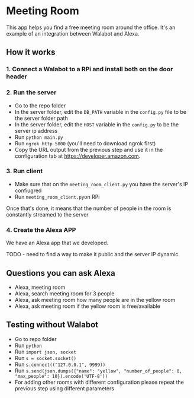 # Meeting Room #
This app helps you find a free meeting room around the office.
It's an example of an integration between Walabot and Alexa.

## How it works

### 1. Connect a Walabot to a RPi and install both on the door header 

### 2. Run the server
 * Go to the repo folder
 * In the server folder, edit the `DB_PATH` variable in the `config.py` file to be the server folder path
 * In the server folder, edit the `HOST` variable in the `config.py` to be the server ip address 
 * Run `python main.py` 
 * Run `ngrok http 5000` (you'll need to download ngrok first)
 * Copy the URL output from the previous step and use it in the configuration tab at https://developer.amazon.com.

### 3. Run client 
* Make sure that on the `meeting_room_client.py` you have the server's IP confiugred
* Run `meeting_room_client.py`on RPi

Once that's done, it means that the number of people in the room is constantly streamed to the server


### 4. Create the Alexa APP
We have an Alexa app that we developed.

TODO - need to find a way to make it public and the server IP dynamic.


## Questions you can ask Alexa ##
* Alexa, meeting room
* Alexa, search meeting room for 3 people
* Alexa, ask meeting room how many people are in the yellow room
* Alexa, ask meeting room if the yellow room is free/available

 ## Testing without Walabot ##
 * Go to repo folder
 * Run `python`
 * Run `import json, socket`
 * Run `s = socket.socket()`
 * Run `s.connect(("127.0.0.1", 9999))`
 * Run `s.send(json.dumps({"name": "yellow", "number_of_people": 0, "max_people": 10}).encode('UTF-8'))`
 * For adding other rooms with different configuration please repeat the previous step using different parameters

